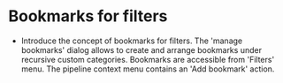 # Bookmarks for filters

* Introduce the concept of bookmarks for filters.
  The 'manage bookmarks' dialog allows to create and arrange bookmarks under
  recursive custom categories.
  Bookmarks are accessible from 'Filters' menu.
  The pipeline context menu contains an 'Add bookmark' action.
